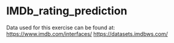 # IMDb_rating_prediction

Data used for this exercise can be found at:
https://www.imdb.com/interfaces/
https://datasets.imdbws.com/
